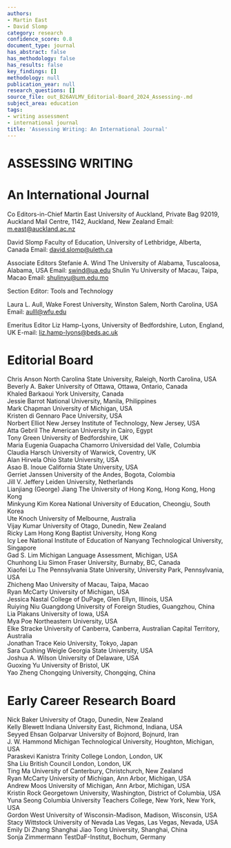 ```yaml
---
authors:
- Martin East
- David Slomp
category: research
confidence_score: 0.8
document_type: journal
has_abstract: false
has_methodology: false
has_results: false
key_findings: []
methodology: null
publication_year: null
research_questions: []
source_file: out_B26AVLMV_Editorial-Board_2024_Assessing-.md
subject_area: education
tags:
- writing assessment
- international journal
title: 'Assessing Writing: An International Journal'
---
```


# ASSESSING WRITING

# An International Journal

Co Editors-in-Chief Martin East University of Auckland, Private Bag 92019, Auckland Mail Centre, 1142, Auckland, New Zealand Email: m.east@auckland.ac.nz

David Slomp Faculty of Education, University of Lethbridge, Alberta, Canada Email: david.slomp@uleth.ca

Associate Editors Stefanie A. Wind The University of Alabama, Tuscaloosa, Alabama, USA Email: swind@ua.edu Shulin Yu University of Macau, Taipa, Macao Email: shulinyu@um.edu.mo

Section Editor: Tools and Technology

Laura L. Aull, Wake Forest University, Winston Salem, North Carolina, USA Email: aulll@wfu.edu

Emeritus Editor Liz Hamp-Lyons, University of Bedfordshire, Luton, England, UK E-mail: liz.hamp-lyons@beds.ac.uk

# Editorial Board

Chris Anson North Carolina State University, Raleigh, North Carolina, USA   
Beverly A. Baker University of Ottawa, Ottawa, Ontario, Canada   
Khaled Barkaoui York University, Canada   
Jessie Barrot National University, Manila, Philippines   
Mark Chapman University of Michigan, USA   
Kristen di Gennaro Pace University, USA   
Norbert Elliot New Jersey Institute of Technology, New Jersey, USA   
Atta Gebril The American University in Cairo, Egypt   
Tony Green University of Bedfordshire, UK   
Maria Eugenia Guapacha Chamorro Universidad del Valle, Columbia   
Claudia Harsch University of Warwick, Coventry, UK   
Alan Hirvela Ohio State University, USA   
Asao B. Inoue California State University, USA   
Gerriet Janssen University of the Andes, Bogota, Colombia   
Jill V. Jeffery Leiden University, Netherlands   
Lianjiang (George) Jiang The University of Hong Kong, Hong Kong, Hong Kong   
Minkyung Kim Korea National University of Education, Cheongju, South Korea   
Ute Knoch University of Melbourne, Australia   
Vijay Kumar University of Otago, Dunedin, New Zealand   
Ricky Lam Hong Kong Baptist University, Hong Kong   
Icy Lee National Institute of Education of Nanyang Technological University, Singapore   
Gad S. Lim Michigan Language Assessment, Michigan, USA   
Chunhong Liu Simon Fraser University, Burnaby, BC, Canada   
Xiaofei Lu The Pennsylvania State University, University Park, Pennsylvania, USA   
Zhicheng Mao University of Macau, Taipa, Macao   
Ryan McCarty University of Michigan, USA   
Jessica Nastal College of DuPage, Glen Ellyn, Illinois, USA   
Ruiying Niu Guangdong University of Foreign Studies, Guangzhou, China   
Lia Plakans University of Iowa, USA   
Mya Poe Northeastern University, USA   
Elke Stracke University of Canberra, Canberra, Australian Capital Territory, Australia   
Jonathan Trace Keio University, Tokyo, Japan   
Sara Cushing Weigle Georgia State University, USA   
Joshua A. Wilson University of Delaware, USA   
Guoxing Yu University of Bristol, UK   
Yao Zheng Chongqing University, Chongqing, China

# Early Career Research Board

Nick Baker University of Otago, Dunedin, New Zealand   
Kelly Blewett Indiana University East, Richmond, Indiana, USA   
Seyyed Ehsan Golparvar University of Bojnord, Bojnurd, Iran   
J. W. Hammond Michigan Technological University, Houghton, Michigan, USA   
Paraskevi Kanistra Trinity College London, London, UK   
Sha Liu British Council London, London, UK   
Ting Ma University of Canterbury, Christchurch, New Zealand   
Ryan McCarty University of Michigan, Ann Arbor, Michigan, USA   
Andrew Moos University of Michigan, Ann Arbor, Michigan, USA   
Kristin Rock Georgetown University, Washington, District of Columbia, USA   
Yuna Seong Columbia University Teachers College, New York, New York, USA   
Gordon West University of Wisconsin-Madison, Madison, Wisconsin, USA   
Stacy Wittstock University of Nevada Las Vegas, Las Vegas, Nevada, USA   
Emily Di Zhang Shanghai Jiao Tong University, Shanghai, China   
Sonja Zimmermann TestDaF-Institut, Bochum, Germany